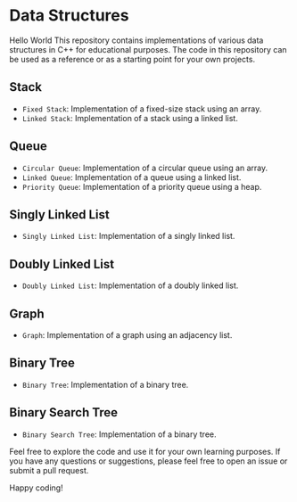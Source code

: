 # Data Structures
Hello World
This repository contains implementations of various data structures in C++ for educational purposes. The code in this repository can be used as a reference or as a starting point for your own projects.

## Stack

- `Fixed Stack`: Implementation of a fixed-size stack using an array.
- `Linked Stack`: Implementation of a stack using a linked list.

## Queue

- `Circular Queue`: Implementation of a circular queue using an array.
- `Linked Queue`: Implementation of a queue using a linked list.
- `Priority Queue`: Implementation of a priority queue using a heap.

## Singly Linked List

- `Singly Linked List`: Implementation of a singly linked list.

## Doubly Linked List

- `Doubly Linked List`: Implementation of a doubly linked list.

## Graph

- `Graph`: Implementation of a graph using an adjacency list.

## Binary Tree

- `Binary Tree`: Implementation of a binary tree.

## Binary Search Tree

- `Binary Search Tree`: Implementation of a binary tree.

Feel free to explore the code and use it for your own learning purposes. If you have any questions or suggestions, please feel free to open an issue or submit a pull request.

Happy coding!

